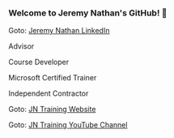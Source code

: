 ### Welcome to Jeremy Nathan's GitHub! 👋
Goto: [Jeremy Nathan LinkedIn](https://www.linkedin.com/in/jeremy-nathan-24332a20/)

Advisor

Course Developer

Microsoft Certified Trainer

Independent Contractor

Goto: [JN Training Website](https://www.jncomputertraining.com/)

Goto: [JN Training YouTube Channel](https://www.youtube.com/channel/UCKsyi_epOMJU57GB88tygLg)


<!--
**jeremynathan/jeremynathan** is a ✨ _special_ ✨ repository because its `README.md` (this file) appears on your GitHub profile.

Here are some ideas to get you started:

- 🔭 I’m currently working on ...
- 🌱 I’m currently learning ...
- 👯 I’m looking to collaborate on ...
- 🤔 I’m looking for help with ...
- 💬 Ask me about ...
- 📫 How to reach me: ...
- 😄 Pronouns: ...
- ⚡ Fun fact: ...
-->
